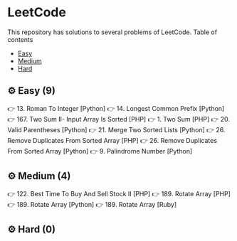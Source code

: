 # LeetCode
This repository has solutions to several problems of LeetCode.
Table of contents
- [Easy](#gear-easy-9)
- [Medium](#gear-medium-4)
- [Hard](#gear-hard-0)
## :gear: Easy (9)
:point_right: 13. Roman To Integer [Python]
:point_right: 14. Longest Common Prefix [Python]
:point_right: 167. Two Sum II- Input Array Is Sorted [PHP]
:point_right: 1. Two Sum [PHP]
:point_right: 20. Valid Parentheses [Python]
:point_right: 21. Merge Two Sorted Lists [Python]
:point_right: 26. Remove Duplicates From Sorted Array [PHP]
:point_right: 26. Remove Duplicates From Sorted Array [Python]
:point_right: 9. Palindrome Number [Python]
## :gear: Medium (4)
:point_right: 122. Best Time To Buy And Sell Stock II [PHP]
:point_right: 189. Rotate Array [PHP]
:point_right: 189. Rotate Array [Python]
:point_right: 189. Rotate Array [Ruby]
## :gear: Hard (0)

